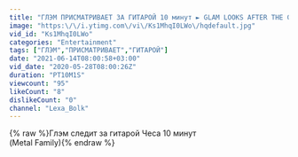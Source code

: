 ```yaml
---
title: "ГЛЭМ ПРИСМАТРИВАЕТ ЗА ГИТАРОЙ 10 минут ► GLAM LOOKS AFTER THE GUITAR for 10 minutes (Metal Family)"
image: "https:\/\/i.ytimg.com\/vi\/Ks1MhqI0LWo\/hqdefault.jpg"
vid_id: "Ks1MhqI0LWo"
categories: "Entertainment"
tags: ["ГЛЭМ","ПРИСМАТРИВАЕТ","ГИТАРОЙ"]
date: "2021-06-14T08:00:58+03:00"
vid_date: "2020-05-28T08:00:26Z"
duration: "PT10M1S"
viewcount: "95"
likeCount: "8"
dislikeCount: "0"
channel: "Lexa_Bolk"
---
```

{% raw %}Глэм следит за гитарой Чеса 10 минут <br />(Metal Family){% endraw %}
